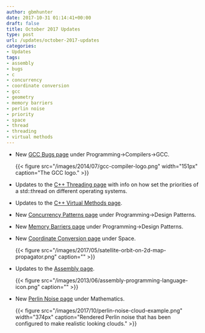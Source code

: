 ```yaml
---
author: gbmhunter
date: 2017-10-31 01:14:41+00:00
draft: false
title: October 2017 Updates
type: post
url: /updates/october-2017-updates
categories:
- Updates
tags:
- assembly
- bugs
- c
- concurrency
- coordinate conversion
- gcc
- geometry
- memory barriers
- perlin noise
- priority
- space
- thread
- threading
- virtual methods
---
```



* New [GCC Bugs page](http://blog.mbedded.ninja/programming/compilers-build-systems/gcc/gcc-bugs) under Programming->Compilers->GCC.  

	{{< figure src="/images/2014/07/gcc-compiler-logo.png" width="151px" caption="The GCC logo."  >}}

* Updates to the [C++ Threading page](http://blog.mbedded.ninja/programming/languages/c-plus-plus/threading) with info on how set the priorities of a std::thread on different operating systems.
* Updates to the [C++ Virtual Methods page](http://blog.mbedded.ninja/programming/languages/c-plus-plus/virtual-methods).
* New [Concurrency Patterns page](http://blog.mbedded.ninja/programming/design-patterns/concurrency-patterns) under Programming->Design Patterns.
* New [Memory Barriers page](http://blog.mbedded.ninja/programming/design-patterns/memory-barriers) under Programming->Design Patterns.
* New [Coordinate Conversion page](http://blog.mbedded.ninja/space/coordinate-conversion) under Space.  

	{{< figure src="/images/2017/05/satellite-orbit-on-2d-map-propagator.png" caption=""  >}}

* Updates to the [Assembly page](http://blog.mbedded.ninja/programming/languages/assembly).  

	{{< figure src="/images/2013/06/assembly-programming-language-icon.png" caption=""  >}}

* New [Perlin Noise page](http://blog.mbedded.ninja/mathematics/perlin-noise) under Mathematics.  

	{{< figure src="/images/2017/10/perlin-noise-cloud-example.png" width="374px" caption="Rendered Perlin noise that has been configured to make realistic looking clouds."  >}}